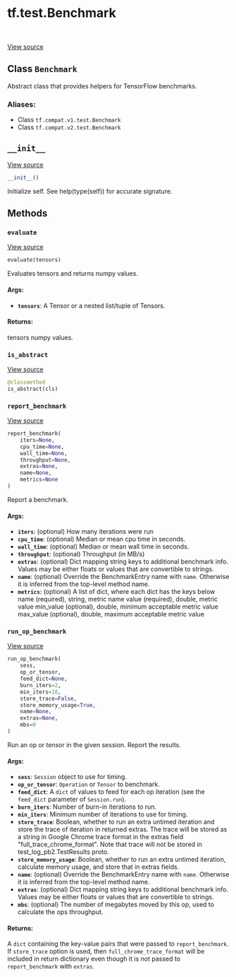 <div itemscope itemtype="http://developers.google.com/ReferenceObject">
<meta itemprop="name" content="tf.test.Benchmark" />
<meta itemprop="path" content="Stable" />
<meta itemprop="property" content="__init__"/>
<meta itemprop="property" content="evaluate"/>
<meta itemprop="property" content="is_abstract"/>
<meta itemprop="property" content="report_benchmark"/>
<meta itemprop="property" content="run_op_benchmark"/>
</div>

# tf.test.Benchmark

<!-- Insert buttons -->

<table class="tfo-notebook-buttons tfo-api" align="left">
</table>

<a target="_blank" href="/code/stable/tensorflow/python/platform/benchmark.py">View source</a>



## Class `Benchmark`

<!-- Start diff -->
Abstract class that provides helpers for TensorFlow benchmarks.



### Aliases:

* Class `tf.compat.v1.test.Benchmark`
* Class `tf.compat.v2.test.Benchmark`


<!-- Placeholder for "Used in" -->


<h2 id="__init__"><code>__init__</code></h2>

<a target="_blank" href="/code/stable/tensorflow/python/platform/benchmark.py">View source</a>

``` python
__init__()
```

Initialize self.  See help(type(self)) for accurate signature.




## Methods

<h3 id="evaluate"><code>evaluate</code></h3>

<a target="_blank" href="/code/stable/tensorflow/python/platform/benchmark.py">View source</a>

``` python
evaluate(tensors)
```

Evaluates tensors and returns numpy values.


#### Args:


* <b>`tensors`</b>: A Tensor or a nested list/tuple of Tensors.


#### Returns:

tensors numpy values.


<h3 id="is_abstract"><code>is_abstract</code></h3>

<a target="_blank" href="/code/stable/tensorflow/python/platform/benchmark.py">View source</a>

``` python
@classmethod
is_abstract(cls)
```




<h3 id="report_benchmark"><code>report_benchmark</code></h3>

<a target="_blank" href="/code/stable/tensorflow/python/platform/benchmark.py">View source</a>

``` python
report_benchmark(
    iters=None,
    cpu_time=None,
    wall_time=None,
    throughput=None,
    extras=None,
    name=None,
    metrics=None
)
```

Report a benchmark.


#### Args:


* <b>`iters`</b>: (optional) How many iterations were run
* <b>`cpu_time`</b>: (optional) Median or mean cpu time in seconds.
* <b>`wall_time`</b>: (optional) Median or mean wall time in seconds.
* <b>`throughput`</b>: (optional) Throughput (in MB/s)
* <b>`extras`</b>: (optional) Dict mapping string keys to additional benchmark info.
  Values may be either floats or values that are convertible to strings.
* <b>`name`</b>: (optional) Override the BenchmarkEntry name with `name`.
  Otherwise it is inferred from the top-level method name.
* <b>`metrics`</b>: (optional) A list of dict, where each dict has the keys below
  name (required), string, metric name
  value (required), double, metric value
  min_value (optional), double, minimum acceptable metric value
  max_value (optional), double, maximum acceptable metric value

<h3 id="run_op_benchmark"><code>run_op_benchmark</code></h3>

<a target="_blank" href="/code/stable/tensorflow/python/platform/benchmark.py">View source</a>

``` python
run_op_benchmark(
    sess,
    op_or_tensor,
    feed_dict=None,
    burn_iters=2,
    min_iters=10,
    store_trace=False,
    store_memory_usage=True,
    name=None,
    extras=None,
    mbs=0
)
```

Run an op or tensor in the given session.  Report the results.


#### Args:


* <b>`sess`</b>: `Session` object to use for timing.
* <b>`op_or_tensor`</b>: `Operation` or `Tensor` to benchmark.
* <b>`feed_dict`</b>: A `dict` of values to feed for each op iteration (see the
  `feed_dict` parameter of `Session.run`).
* <b>`burn_iters`</b>: Number of burn-in iterations to run.
* <b>`min_iters`</b>: Minimum number of iterations to use for timing.
* <b>`store_trace`</b>: Boolean, whether to run an extra untimed iteration and
  store the trace of iteration in returned extras.
  The trace will be stored as a string in Google Chrome trace format
  in the extras field "full_trace_chrome_format". Note that trace
  will not be stored in test_log_pb2.TestResults proto.
* <b>`store_memory_usage`</b>: Boolean, whether to run an extra untimed iteration,
  calculate memory usage, and store that in extras fields.
* <b>`name`</b>: (optional) Override the BenchmarkEntry name with `name`.
  Otherwise it is inferred from the top-level method name.
* <b>`extras`</b>: (optional) Dict mapping string keys to additional benchmark info.
  Values may be either floats or values that are convertible to strings.
* <b>`mbs`</b>: (optional) The number of megabytes moved by this op, used to
  calculate the ops throughput.


#### Returns:

A `dict` containing the key-value pairs that were passed to
`report_benchmark`. If `store_trace` option is used, then
`full_chrome_trace_format` will be included in return dictionary even
though it is not passed to `report_benchmark` with `extras`.




